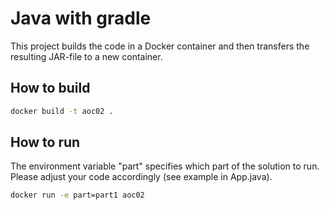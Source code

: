 # Java with gradle

This project builds the code in a Docker container and then transfers the resulting JAR-file to a new container. 

## How to build
```bash
docker build -t aoc02 . 
```

## How to run
The environment variable "part" specifies which part of the solution to run. Please adjust your code accordingly (see example in App.java).
```bash
docker run -e part=part1 aoc02
```